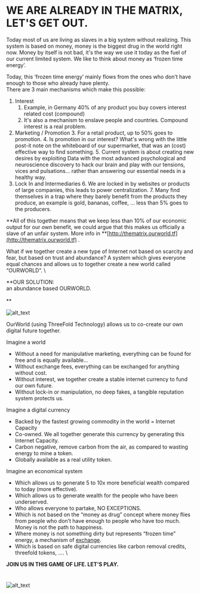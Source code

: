 
# WE ARE ALREADY IN THE MATRIX, LET'S GET OUT.

Today most of us are living as slaves in a big system without realizing. This system is based on money, money is the biggest drug in the world right now. Money by itself is not bad, it's the way we use it today as the fuel of our current limited system. We like to think about money as ‘frozen time energy’. 

Today, this ‘frozen time energy’ mainly flows from the ones who don’t have enough to those who already have plenty. \
There are 3 main mechanisms which make this possible:



1. Interest
    1. Example, in Germany 40% of any product you buy covers interest related cost (compound)
    2. It's also a mechanism to enslave people and countries. Compound interest is a real problem.
2. Marketing / Promotion 
    3. For a retail product, up to 50% goes to promotion.
    4. Is promotion in our interest? What's wrong with the little post-it note on the whiteboard of our supermarket, that was an (cost) effective way to find something.
    5. Current system is about creating new desires by exploiting Data with the most advanced psychological and neuroscience discovery to hack our brain and play with our tensions, vices and pulsations... rather than answering our essential needs in a healthy way.
3. Lock In and Intermediaries
    6. We are locked in by websites or products of large companies, this leads to power centralization.
    7. Many find themselves in a trap where they barely benefit from the products they produce, an example is gold, bananas, coffee, … less than 5% goes to the producers.

**All of this together means that we keep less than 10% of our economic output for our own benefit, we could argue that this makes us officially a slave of an unfair system. More info in **[http://thematrix.ourworld.tf](http://thematrix.ourworld.tf) .

What if we together create a new type of Internet not based on scarcity and fear, but based on trust and abundance? A system which gives everyone equal chances and allows us to together create a new world called “OURWORLD”. \


**OUR SOLUTION:  \
an abundance based OURWORLD. \
 \
**





![alt_text](img/image5.png "image_tooltip")


OurWorld (using ThreeFold Technology) allows us to co-create our own digital future together.

Imagine a world 



* Without a need for manipulative marketing, everything can be found for free and is equally available…
* Without exchange fees, everything can be exchanged for anything without cost.
* Without interest, we together create a stable internet currency to fund our own future.
* Without lock-in or manipulation, no deep fakes, a tangible reputation system protects us.

Imagine a digital currency



* Backed by the fastest growing commodity in the world = Internet Capacity
* Co-owned. We all together generate this currency by generating this Internet Capacity.
* Carbon negative, remove carbon from the air, as compared to wasting energy to mine a token.
* Globally available as a real utility token.

Imagine an economical system



* Which allows us to generate 5 to 10x more beneficial wealth compared to today (more effective).
* Which allows us to generate wealth for the people who have been underserved.
* Who allows everyone to partake, NO EXCEPTIONS.
* Which is not based on the “money as drug” concept where money flies from people who don’t have enough to people who have too much. Money is not the path to happiness.
* Where money is not something dirty but represents “frozen time” energy, a mechanism of <span style="text-decoration:underline;">exchange</span>.
* Which is based on safe digital currencies like carbon removal credits, threefold tokens, …. \


**JOIN US IN THIS GAME OF LIFE.     LET'S PLAY.**


# 



![alt_text](img/image6.png "image_tooltip")

